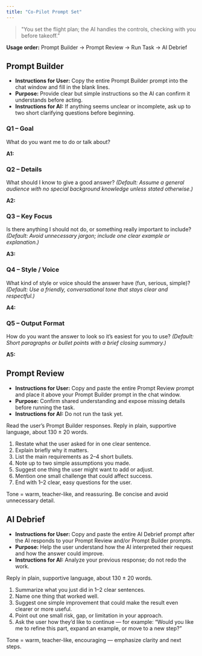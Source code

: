 ```yaml
---
title: "Co-Pilot Prompt Set"
---
```


> "You set the flight plan; the AI handles the controls, checking with you before takeoff.”

**Usage order:** Prompt Builder → Prompt Review → Run Task → AI Debrief

## Prompt Builder

- **Instructions for User:** Copy the entire Prompt Builder prompt into the chat window and fill in the blank lines.
- **Purpose:** Provide clear but simple instructions so the AI can confirm it understands before acting.
- **Instructions for AI:** If anything seems unclear or incomplete, ask up to two short clarifying questions before beginning.

### Q1 – Goal
What do you want me to do or talk about?

**A1:**

### Q2 – Details
What should I know to give a good answer? *(Default: Assume a general audience with no special background knowledge unless stated otherwise.)*

**A2:**

### Q3 – Key Focus
Is there anything I should not do, or something really important to include? *(Default: Avoid unnecessary jargon; include one clear example or explanation.)*

**A3:**

### Q4 – Style / Voice
What kind of style or voice should the answer have (fun, serious, simple)? *(Default: Use a friendly, conversational tone that stays clear and respectful.)*

**A4:**

### Q5 – Output Format
How do you want the answer to look so it’s easiest for you to use? *(Default: Short paragraphs or bullet points with a brief closing summary.)*

**A5:**

## Prompt Review

- **Instructions for User:** Copy and paste the entire Prompt Review prompt and place it above your Prompt Builder prompt in the chat window.
- **Purpose:** Confirm shared understanding and expose missing details before running the task.
- **Instructions for AI:** Do not run the task yet.

Read the user’s Prompt Builder responses. Reply in plain, supportive language, about 130 ± 20 words.

1. Restate what the user asked for in one clear sentence.
2. Explain briefly why it matters.
3. List the main requirements as 2–4 short bullets.
4. Note up to two simple assumptions you made.
5. Suggest one thing the user might want to add or adjust.
6. Mention one small challenge that could affect success.
7. End with 1–2 clear, easy questions for the user.

Tone = warm, teacher-like, and reassuring. Be concise and avoid unnecessary detail.

## AI Debrief

- **Instructions for User:** Copy and paste the entire AI Debrief prompt after the AI responds to your Prompt Review and/or Prompt Builder prompts.
- **Purpose:** Help the user understand how the AI interpreted their request and how the answer could improve.
- **Instructions for AI:** Analyze your previous response; do not redo the work.

Reply in plain, supportive language, about 130 ± 20 words.

1. Summarize what you just did in 1–2 clear sentences.
2. Name one thing that worked well.
3. Suggest one simple improvement that could make the result even clearer or more useful.
4. Point out one small risk, gap, or limitation in your approach.
5. Ask the user how they’d like to continue — for example: “Would you like me to refine this part, expand an example, or move to a new step?”

Tone = warm, teacher-like, encouraging — emphasize clarity and next steps.

